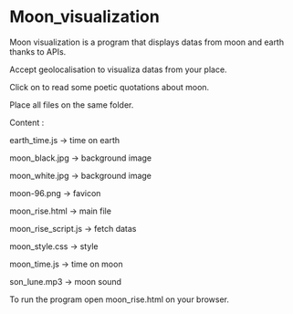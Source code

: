 # Moon_visualization

Moon visualization is a program that displays datas from moon and earth thanks to APIs.

Accept geolocalisation to visualiza datas from your place.

Click on <moon poetry> to read some poetic quotations about moon.

Place all files on the same folder.

Content :

earth_time.js -> time on earth

moon_black.jpg -> background image

moon_white.jpg -> background image

moon-96.png -> favicon

moon_rise.html -> main file

moon_rise_script.js -> fetch datas

moon_style.css -> style

moon_time.js -> time on moon

son_lune.mp3 -> moon sound


To run the program open moon_rise.html on your browser.
